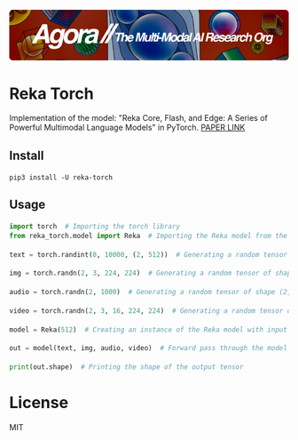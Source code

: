 [![Multi-Modality](agorabanner.png)](https://discord.gg/qUtxnK2NMf)

# Reka Torch
Implementation of the model: "Reka Core, Flash, and Edge: A Series of Powerful Multimodal Language Models" in PyTorch. [PAPER LINK](https://publications.reka.ai/reka-core-tech-report.pdf)

## Install
`pip3 install -U reka-torch`

## Usage
```python
import torch  # Importing the torch library
from reka_torch.model import Reka  # Importing the Reka model from the reka_torch package

text = torch.randint(0, 10000, (2, 512))  # Generating a random tensor of shape (2, 512) with values between 0 and 10000

img = torch.randn(2, 3, 224, 224)  # Generating a random tensor of shape (2, 3, 224, 224) with values

audio = torch.randn(2, 1000)  # Generating a random tensor of shape (2, 1000) with values

video = torch.randn(2, 3, 16, 224, 224)  # Generating a random tensor of shape (2, 3, 16, 224, 224) with values

model = Reka(512)  # Creating an instance of the Reka model with input size 512

out = model(text, img, audio, video)  # Forward pass through the model with the input tensors

print(out.shape)  # Printing the shape of the output tensor

```

# License
MIT
